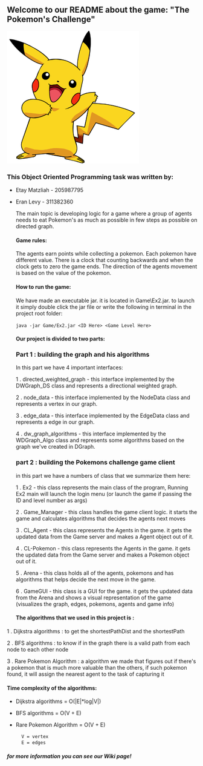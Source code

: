 ## Welcome to our README about the game: "The Pokemon's Challenge"

<img src="src/gameClient/pic/pikachu.png" width="350"> 

### This Object Oriented Programming task was written by:

* Etay Matzliah - 205987795
* Eran Levy - 311382360
    
    The main topic is developing logic for a game where a group of agents needs to eat Pokemon's as much as possible in few steps as possible on directed graph.
    
    #### Game rules:
    The agents earn points while collecting a pokemon. Each pokemon have different value.
    There is a clock that counting backwards and when the clock gets to zero the game ends.
    The direction of the agents movement is based on the value of the pokemon.
    #### How to run the game:
    We have made an executable jar. it is located in Game\Ex2.jar.
    to launch it simply double click the jar file or write the following in terminal in the project root folder:
  
    `java -jar Game/Ex2.jar <ID Here> <Game Level Here>`
  
    #### Our project is divided to two parts:
    
    ### Part 1 : building the graph and his algorithms 
    
    In this part we have 4 important interfaces:
    
  1 . directed_weighted_graph - this interface implemented by the DWGraph_DS class and represents a directional weighted graph.
  
  2 . node_data - this interface implemented by the NodeData class and represents a vertex in our graph.
  
  3 . edge_data - this interface implemented by the EdgeData class and represents a edge in our graph.
  
  4 . dw_graph_algorithms - this interface implemented by the WDGraph_Algo class and represents some algorithms based on the graph we've created in DGraph.

   ### part 2 : building the Pokemons challenge game client
   
   in this part we have a numbers of class that we summarize them here:
   
  1 . Ex2 - this class represents the main class of the program, Running Ex2 main will launch the login menu (or launch the game if passing the ID and level number as args) 
  
  2 . Game_Manager - this class handles the game client logic. it starts the game and calculates algorithms that decides the agents next moves
  
  3 . CL_Agent - this class represents the Agents in the game. it gets the updated data from the Game server and makes a Agent object out of it.
  
  4 . CL-Pokemon - this class represents the Agents in the game. it gets the updated data from the Game server and makes a Pokemon object out of it. 
  
  5 . Arena - this class holds all of the agents, pokemons and has algorithms that helps decide the next move in the game.
  
  6 . GameGUI - this class is a GUI for the game. it gets the updated data from the Arena and shows a visual representation of the game (visualizes the graph, edges, pokemons, agents and game info)
  
  
  
  #### The algorithms that we used in this project is : 
  
1 . Dijkstra algorithms : to get the shortestPathDist and the shortestPath

2 . BFS algorithms : to know if in the graph there is a valid path from each node to each other node

3 . Rare Pokemon Algorithm : a algorithm we made that figures out if there's a pokemon that is much more valuable than the others, if such pokemon found, it will assign the nearest agent to the task of capturing it
   
  #### Time complexity of the algorithms:
	
- Dijkstra algorithms = O(|E|*log|V|)
- BFS algorithms = O(V + E)
- Rare Pokemon Algorithm = O(V + E)

		V = vertex
		E = edges
 

##### for more information you can see our Wiki page!
